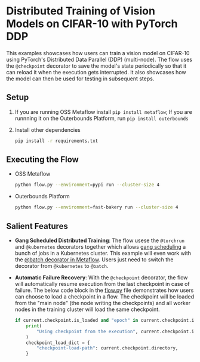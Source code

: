 # Distributed Training of Vision Models on CIFAR-10 with PyTorch DDP

This examples showcases how users can train a vision model on CIFAR-10 using PyTorch's Distributed Data Parallel (DDP) (multi-node). The flow uses the `@checkpoint` decorator to save the model's state periodically so that it can reload it when the execution gets interrupted. It also showcases how the model can then be used for testing in subsequent steps.

## Setup

1. If you are running OSS Metaflow install `pip install metaflow`; If you are runnning it on the Outerbounds Platform, run `pip install outerbounds`

2. Install other dependencies
    ```bash
    pip install -r requirements.txt
    ```

## Executing the Flow

- OSS Metaflow
    ```bash
    python flow.py --environment=pypi run --cluster-size 4 
    ```

- Outerbounds Platform
    ```bash
    python flow.py --environment=fast-bakery run --cluster-size 4
    ```

## Salient Features 

- **Gang Scheduled Distributed Training**: The flow usese the `@torchrun` and `@kubernetes` decorators together which allows [gang scheduling](https://en.wikipedia.org/wiki/Gang_scheduling) a bunch of jobs in a Kubernetes cluster. This example will even work with the [@batch decorator in Metaflow](https://docs.metaflow.org/api/step-decorators/batch). Users just need to switch the decorator from `@kubernetes` to `@batch`.

- **Automatic Failure Recovery**: With the `@checkpoint` decorator, the flow will automatically resume execution from the last checkpoint in case of failure. The below code block in the [flow.py](./flow.py) file demonstrates how users can choose to load a checkpoint in a flow. The checkpoint will be loaded from the "main node" (the node writing the checkpoints) and all worker nodes in the training cluster will load the same checkpoint. 
    ```python
    if current.checkpoint.is_loaded and "epoch" in current.checkpoint.info.metadata:
        print(
            "Using checkpoint from the execution", current.checkpoint.info.pathspec
        )
        checkpoint_load_dict = {
            "checkpoint-load-path": current.checkpoint.directory,
        }
    ```